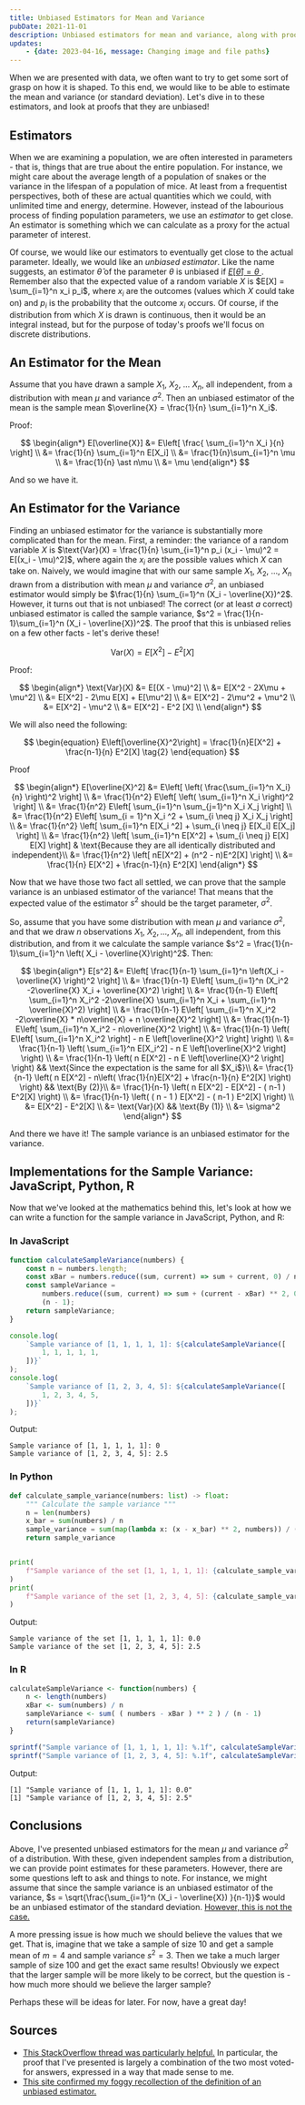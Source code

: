 ```yaml
---
title: Unbiased Estimators for Mean and Variance
pubDate: 2021-11-01
description: Unbiased estimators for mean and variance, along with proofs
updates:
	- {date: 2023-04-16, message: Changing image and file paths}
---
```


When we are presented with data, we often want to try to get some sort of grasp on how it is shaped. To this end, we would like to be able to estimate the mean and variance (or standard deviation). Let's dive in to these estimators, and look at proofs that they are unbiased!

## Estimators

When we are examining a population, we are often interested in parameters - that is, things that are true about the entire population. For instance, we might care about the average length of a population of snakes or the variance in the lifespan of a population of mice. At least from a frequentist perspectives, both of these are actual quantities which we could, with unlimited time and energy, determine. However, instead of the labourious process of finding population parameters, we use an _estimator_ to get close. An estimator is something which we can calculate as a proxy for the actual parameter of interest.

Of course, we would like our estimators to eventually get close to the actual parameter. Ideally, we would like an _unbiased estimator_. Like the name suggests, an estimator $\hat{\theta}$ of the parameter $\theta$ is unbiased if [ $E[\hat{\theta}] = \theta$ ](https://www.statlect.com/glossary/unbiased-estimator). Remember also that the expected value of a random variable $X$ is $E[X] = \sum_{i=1}^n x_i p_i$, where $x_i$ are the outcomes (values which $X$ could take on) and $p_i$ is the probability that the outcome $x_i$ occurs. Of course, if the distribution from which $X$ is drawn is continuous, then it would be an integral instead, but for the purpose of today's proofs we'll focus on discrete distributions.

## An Estimator for the Mean

Assume that you have drawn a sample $X_1$, $X_2$, $\dots$ $X_n$, all independent, from a distribution with mean $\mu$ and variance $\sigma^2$. Then an unbiased estimator of the mean is the sample mean $\overline{X} = \frac{1}{n} \sum_{i=1}^n X_i$.

Proof:

$$
\begin{align*}
E[\overline{X}] &= E\left[ \frac{ \sum_{i=1}^n X_i }{n} \right] \\
           &= \frac{1}{n} \sum_{i=1}^n E[X_i] \\
		   &= \frac{1}{n}\sum_{i=1}^n \mu \\
		   &= \frac{1}{n} \ast n\mu \\
		   &= \mu
\end{align*}
$$

And so we have it.

## An Estimator for the Variance

Finding an unbiased estimator for the variance is substantially more complicated than for the mean. First, a reminder: the variance of a random variable $X$ is $\text{Var}(X) = \frac{1}{n} \sum_{i=1}^n p_i (x_i - \mu)^2 = E[(x_i - \mu)^2]$, where again the $x_i$ are the possible values which $X$ can take on. Naively, we would imagine that with our same sample $X_1,\ X_2,\ \dots,\ X_n$ drawn from a distribution with mean $\mu$ and variance $\sigma^2$, an unbiased estimator would simply be $\frac{1}{n} \sum_{i=1}^n (X_i - \overline{X})^2$. However, it turns out that is not unbiased! The correct (or at least _a_ correct) unbiased estimator is called the sample variance, $s^2 = \frac{1}{n-1}\sum_{i=1}^n (X_i - \overline{X})^2$. The proof that this is unbiased relies on a few other facts - let's derive these!

$$
\begin{equation}
\text{Var}(X) = E[X^2] - E^2[X]
\tag{1}
\end{equation}
$$

Proof:

$$
\begin{align*}
	\text{Var}(X) &= E[(X - \mu)^2] \\
	              &= E[X^2 - 2X\mu + \mu^2] \\
				  &= E[X^2] - 2\mu E[X] + E[\mu^2] \\
				  &= E[X^2] - 2\mu^2 + \mu^2 \\
				  &= E[X^2] - \mu^2 \\
				  &= E[X^2] - E^2 [X] \\
	\end{align*}
$$

We will also need the following:

$$
\begin{equation}
E\left[\overline{X}^2\right] = \frac{1}{n}E[X^2] + \frac{n-1}{n} E^2[X] \tag{2}
\end{equation}
$$

Proof

$$
\begin{align*}
	E[\overline{X}^2] &= E\left[ \left( \frac{\sum_{i=1}^n X_i}{n} \right)^2 \right] \\
	             &= \frac{1}{n^2} E\left[ \left( \sum_{i=1}^n X_i \right)^2 \right] \\
				 &= \frac{1}{n^2} E\left[ \sum_{i=1}^n \sum_{j=1}^n X_i X_j \right] \\
				 &= \frac{1}{n^2} E\left[ \sum_{i = 1}^n X_i ^2 + \sum_{i \neq j} X_i X_j \right] \\
				 &= \frac{1}{n^2} \left[ \sum_{i=1}^n E[X_i ^2] + \sum_{i \neq j} E[X_i] E[X_j] \right] \\
				 &= \frac{1}{n^2} \left[ \sum_{i=1}^n E[X^2] + \sum_{i \neq j} E[X] E[X] \right] & \text{Because they are all identically distributed and independent}\\
				 &= \frac{1}{n^2} \left[ nE[X^2] + (n^2 - n)E^2[X] \right] \\
				 &= \frac{1}{n} E[X^2] + \frac{n-1}{n} E^2[X]
\end{align*}
$$

Now that we have those two fact all settled, we can prove that the sample variance is an unbiased estimator of the variance! That means that the expected value of the estimator $s^2$ should be the target parameter, $\sigma^2$.

So, assume that you have some distribution with mean $\mu$ and variance $\sigma^2$, and that we draw $n$ observations $X_1,\ X_2, \dots,\ X_n$, all independent, from this distribution, and from it we calculate the sample variance $s^2 = \frac{1}{n-1}\sum_{i=1}^n \left( X_i - \overline{X}\right)^2$. Then:

$$
\begin{align*}
E[s^2] &= E\left[ \frac{1}{n-1} \sum_{i=1}^n \left(X_i - \overline{X} \right)^2  \right] \\
	   &= \frac{1}{n-1} E\left[ \sum_{i=1}^n (X_i^2 -2\overline{X} X_i + \overline{X}^2) \right] \\
	   &= \frac{1}{n-1} E\left[ \sum_{i=1}^n X_i^2 -2\overline{X} \sum_{i=1}^n X_i + \sum_{i=1}^n \overline{X}^2) \right] \\
	   &= \frac{1}{n-1} E\left[ \sum_{i=1}^n X_i^2 -2\overline{X} * n\overline{X} + n \overline{X}^2 \right] \\
	   &= \frac{1}{n-1} E\left[ \sum_{i=1}^n X_i^2 - n\overline{X}^2 \right] \\
	   &= \frac{1}{n-1} \left( E\left[ \sum_{i=1}^n X_i^2 \right] - n E \left[\overline{X}^2 \right] \right) \\
	   &= \frac{1}{n-1} \left(  \sum_{i=1}^n E[X_i^2]  - n E \left[\overline{X}^2 \right] \right) \\
	   &= \frac{1}{n-1} \left( n E[X^2]  - n E \left[\overline{X}^2 \right] \right) && \text{Since the expectation is the same for all $X_i$}\\
	   &= \frac{1}{n-1} \left( n E[X^2]  - n\left( \frac{1}{n}E[X^2] + \frac{n-1}{n} E^2[X] \right) \right) && \text{By (2)}\\
	   &= \frac{1}{n-1} \left( n E[X^2]  - E[X^2] - ( n-1 ) E^2[X] \right)  \\
	   &= \frac{1}{n-1} \left( ( n - 1 ) E[X^2]  - ( n-1 ) E^2[X] \right)  \\
	   &= E[X^2]  - E^2[X] \\
	   &= \text{Var}(X) && \text{By (1)} \\
	   &= \sigma^2
\end{align*}
$$

And there we have it! The sample variance is an unbiased estimator for the variance.

## Implementations for the Sample Variance: JavaScript, Python, R

Now that we've looked at the mathematics behind this, let's look at how we can write a function for the sample variance in JavaScript, Python, and R:

### In JavaScript

```js
function calculateSampleVariance(numbers) {
	const n = numbers.length;
	const xBar = numbers.reduce((sum, current) => sum + current, 0) / n;
	const sampleVariance =
		numbers.reduce((sum, current) => sum + (current - xBar) ** 2, 0) /
		(n - 1);
	return sampleVariance;
}

console.log(
	`Sample variance of [1, 1, 1, 1, 1]: ${calculateSampleVariance([
		1, 1, 1, 1, 1,
	])}`
);
console.log(
	`Sample variance of [1, 2, 3, 4, 5]: ${calculateSampleVariance([
		1, 2, 3, 4, 5,
	])}`
);
```

Output:

```
Sample variance of [1, 1, 1, 1, 1]: 0
Sample variance of [1, 2, 3, 4, 5]: 2.5
```

### In Python

```python
def calculate_sample_variance(numbers: list) -> float:
    """ Calculate the sample variance """
    n = len(numbers)
    x_bar = sum(numbers) / n
    sample_variance = sum(map(lambda x: (x - x_bar) ** 2, numbers)) / (n - 1)
    return sample_variance


print(
    f"Sample variance of the set [1, 1, 1, 1, 1]: {calculate_sample_variance([1, 1, 1, 1, 1])}"
)
print(
    f"Sample variance of the set [1, 2, 3, 4, 5]: {calculate_sample_variance([1, 2, 3, 4, 5])}"
)
```

Output:

```
Sample variance of the set [1, 1, 1, 1, 1]: 0.0
Sample variance of the set [1, 2, 3, 4, 5]: 2.5
```

### In R

```r
calculateSampleVariance <- function(numbers) {
	n <- length(numbers)
	xBar <- sum(numbers) / n
	sampleVariance <- sum( ( numbers - xBar ) ** 2 ) / (n - 1)
	return(sampleVariance)
}

sprintf("Sample variance of [1, 1, 1, 1, 1]: %.1f", calculateSampleVariance(c(1, 1, 1, 1, 1)))
sprintf("Sample variance of [1, 2, 3, 4, 5]: %.1f", calculateSampleVariance(c(1, 2, 3, 4, 5)))
```

Output:

```
[1] "Sample variance of [1, 1, 1, 1, 1]: 0.0"
[1] "Sample variance of [1, 2, 3, 4, 5]: 2.5"
```

## Conclusions

Above, I've presented unbiased estimators for the mean $\mu$ and variance $\sigma^2$ of a distribution. With these, given independent samples from a distribution, we can provide point estimates for these parameters. However, there are some questions left to ask and things to note. For instance, we might assume that since the sample variance is an unbiased estimator of the variance, $s = \sqrt{\frac{\sum_{i=1}^n (X_i - \overline{X}) }{n-1}}$ would be an unbiased estimator of the standard deviation. [However, this is not the case.](https://en.wikipedia.org/wiki/Unbiased_estimation_of_standard_deviation)

A more pressing issue is how much we should believe the values that we get. That is, imagine that we take a sample of size 10 and get a sample mean of $m=4$ and sample variance $s^2 = 3$. Then we take a much larger sample of size 100 and get the exact same results! Obviously we expect that the larger sample will be more likely to be correct, but the question is - how much more should we believe the larger sample?

Perhaps these will be ideas for later. For now, have a great day!

## Sources

-   [This StackOverflow thread was particularly helpful.](https://economics.stackexchange.com/questions/4744/prove-the-sample-variance-is-an-unbiased-estimator) In particular, the proof that I've presented is largely a combination of the two most voted-for answers, expressed in a way that made sense to me.
-   [This site confirmed my foggy recollection of the definition of an unbiased estimator.](https://www.statlect.com/glossary/unbiased-estimator)
